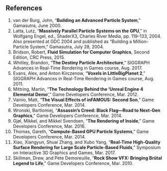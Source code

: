 ## References
1. van der Burg, John, “**Building an Advanced Particle System**,” Gamasutra, June 2000.
2. Latta, Lutz, “**Massively Parallel Particle Systems on the GPU**,” in Wolfgang Engel, ed.,
ShaderX3, Charles River Media, pp. 119–133, 2004. Also presented at GDC 2004 and published 
as “Building a Million-Particle System,” Gamasutra, July 28, 2004.
3. Bridson, Robert, **Fluid Simulation for Computer Graphics**, Second Edition, CRC Press, 2015.
4. Whitley, Brandon, “**The Destiny Particle Architecture**,” SIGGRAPH Advances in Real-Time
Rendering in Games course, Aug. 2017.
5. Evans, Alex, and Anton Kirczenow, “**Voxels in LittleBigPlanet 2**,” SIGGRAPH Advances in
Real-Time Rendering in Games course, Aug. 2011.
6.  Mittring, Martin, “**The Technology Behind the ‘Unreal Engine 4 Elemental Demo**’,” Game
Developers Conference, Mar. 2012.
7. Vainio, Matt, “**The Visual Effects of inFAMOUS: Second Son**,” Game Developers Conference,
Mar. 2014.
8. Wronski, Bartlomiej, “**Assassin’s Creed: Black Flag—Road to Next-Gen Graphics**,” Game
Developers Conference, Mar. 2014.
9.  Gjøl, Mikkel, and Mikkel Svendsen, “**The Rendering of Inside**,” Game Developers Conference,
Mar. 2016.
10. Thomas, Gareth, “**Compute-Based GPU Particle Systems**,” Game Developers Conference,
Mar. 2014.
11. Xiao, Xiangyun, Shuai Zhang, and Xubo Yang, “**Real-Time High-Quality Surface Rendering for Large Scale Particle-Based Fluids**,” Symposium on Interactive 3D Graphics and Games, Mar. 2017.
12. Skillman, Drew, and Pete Demoreuille, “**Rock Show VFX: Bringing Brütal Legend to Life**,” Game Developers Conference, Mar. 2010.